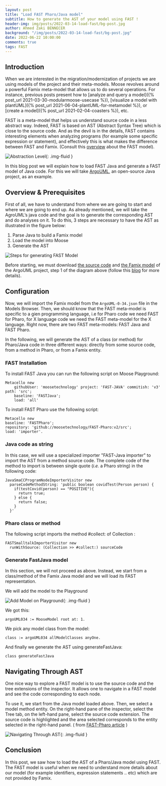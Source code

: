 ```yaml
---
layout: post
title: "Load FAST Pharo/Java model"
subtitle: How to generate the AST of your model using FAST !
header-img: img/posts/2022-03-14-load-fast/bg-post.jpg
author: Ahmed Zaki BENNECER
background: "/img/posts/2022-03-14-load-fast/bg-post.jpg"
date: 2022-06-22 10:00:00
comments: true
tags: FAST
---
```


## Introduction

When we are interested in the migration/modernization of projects we are using models of the project and their meta-models. Moose revolves around a powerful Famix meta-model that allows us to do several operations. For instance, previous posts present how to [analyze and query a model]({% post_url 2021-03-30-modularmoose-usecase %}), [visualize a model with plantUML]({% post_url 2021-06-04-plantUML-for-metamodel %}), or [create a model]({% post_url 2021-02-04-coasters %}), etc.

FAST is a meta-model that helps us understand source code in a less abstract way. Indeed, FAST is based on AST (Abstract Syntax Tree) which is close to the source code. And as the devil is in the details, FAST contains interesting elements when analyzing programs (for example some specific expression or statement), and effectively this is what makes the difference between FAST and Famix.
(Consult this [overview](https://modularmoose.org/moose-wiki/Developers/Parsers/FAST) about the FAST model).

![Abstraction Level](/img/posts/2022-03-14-load-fast/abstraction.png){: .img-fluid }

In this blog post we will explain how to load FAST Java and generate a FAST model of Java code. For this we will take [ArgoUML](https://en.wikipedia.org/wiki/ArgoUML), an open-source Java project, as an example.

## Overview & Prerequisites

First of all, we have to understand from where we are going to start and where we are going to end up. As already mentioned, we will take the AgroUML’s java code and the goal is to generate the corresponding AST and do analyses on it. To do this, 3 steps are necessary to have the AST as illustrated in the figure below:

1. Parse Java to build a Famix model
2. Load the model into Moose
3. Generate the AST

![Steps for generating FAST Model](/img/posts/2022-03-14-load-fast/Overview.png)

Before starting, we must download [the source code](/assets/files/ArgoUML-0.34.zip) and [the Famix model](/assets/files/ArgoUML-0-34.json) of the ArgoUML project, step 1 of the diagram above (follow this [blog](https://fuhrmanator.github.io/2019/07/29/AnalyzingJavaWithMoose.html) for more details).

## Configuration

Now, we will import the Famix model from the `ArgoUML-0-34.json` file in the Models Browser. Then, we should know that the FAST meta-model is specific to a gien programming language, i.e for Pharo code we need FAST for Pharo, for X language code we need the FAST meta-model for the X language. Right now, there are two FAST meta-models: FAST Java and FAST Pharo.

In the following, we will generate the AST of a class (or method) for Pharo/Java code in three different ways: directly from some source code, from a method in Pharo, or from a Famix entity.

### FAST Installation

To install FAST Java you can run the following script on Moose Playground:

```st
Metacello new
    githubUser: 'moosetechnology' project: 'FAST-JAVA' commitish: 'v3' path: 'src';
    baseline: 'FASTJava';
    load: 'all'
```

To install FAST Pharo use the following script:

```st
Metacello new
baseline: 'FASTPharo';
repository: 'github://moosetechnology/FAST-Pharo:v2/src';
load: 'importer'.
```

### Java code as string

In this case, we will use a specialized importer "FAST-Java importer" to import the AST from a method source code. The complete code of the method to import is between single quote (_i.e._ a Pharo string) in the following code:

```st
JavaSmaCCProgramNodeImporterVisitor new
  parseCodeMethodString: 'public boolean covidTest(Person person) {
    if(testCovid(person) == "POSITIVE"){
      return true;
    } else {
      return false;
    }
  }'
```

### Pharo class or method

The following script imports the method #collect: of Collection :

```st
FASTSmalltalkImporterVisitor new
  runWithSource: (Collection >> #collect:) sourceCode
```

### Generate FastJava model

In this section, we will not proceed as above. Instead, we start from a class/method of the Famix Java model and we will load its FAST representation.

We will add the model to the Playground

![Add Model on Playground](/img/posts/2022-03-14-load-fast/AddModelPlayground.png){: .img-fluid }

We got this:

```st
argoUML034 := MooseModel root at: 1.
```

We pick any model class from the model:

```st
class := argoUML034 allModelClasses anyOne.
```

And finally we generate the AST using generateFastJava:

```st
class generateFastJava
```

## Navigating Through AST

One nice way to explore a FAST model is to use the source code and the tree extensions of the inspector. It allows one to navigate in a FAST model and see the code corresponding to each node.

To use it, we start from the Java model loaded above. Then, we select a model method entity. On the right-hand pane of the inspector, select the Tree tab, on the left-hand pane, select the source code extension. The source code is highlighted and the area selected corresponds to the entity selected in the right-hand panel. ( from [FAST-Pharo article](https://modularmoose.org/moose-wiki/Developers/Parsers/FAST-Pharo) )

![Navigating Through AST](/img/posts/2022-03-14-load-fast/NavigatingThrowAST.gif){: .img-fluid }

## Conclusion

In this post, we saw how to load the AST of a Pharo/Java model using FAST. The FAST model is useful when we need to understand more details about our model (for example identifiers, expression statements .. etc) which are not provided by Famix.
